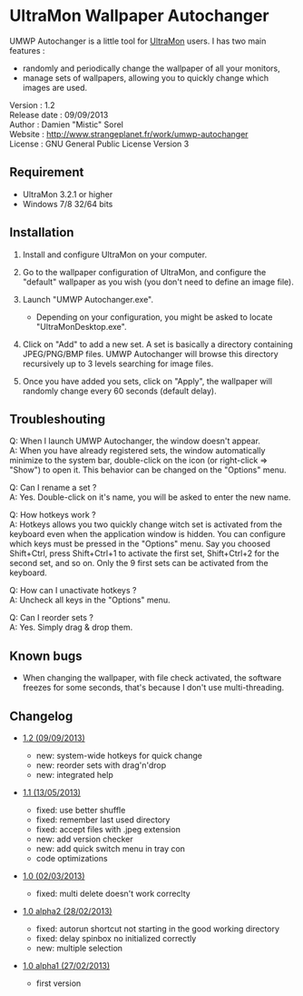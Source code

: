 UltraMon Wallpaper Autochanger
================

UMWP Autochanger is a little tool for [UltraMon](http://www.realtimesoft.com/ultramon/) users. I has two main features :
* randomly and periodically change the wallpaper of all your monitors,
* manage sets of wallpapers, allowing you to quickly change which images are used.

Version       : 1.2  
Release date  : 09/09/2013  
Author        : Damien "Mistic" Sorel  
Website       : http://www.strangeplanet.fr/work/umwp-autochanger  
License       : GNU General Public License Version 3  


## Requirement
* UltraMon 3.2.1 or higher
* Windows 7/8 32/64 bits

## Installation
1. Install and configure UltraMon on your computer.

2. Go to the wallpaper configuration of UltraMon, and configure the "default" wallpaper as you wish (you don't need to define an image file).

3. Launch "UMWP Autochanger.exe".
    * Depending on your configuration, you might be asked to locate  "UltraMonDesktop.exe".

4. Click on "Add" to add a new set. A set is basically a directory containing  JPEG/PNG/BMP files. UMWP Autochanger will browse this directory recursively up to 3 levels searching for image files.

5. Once you have added you sets, click on "Apply", the wallpaper will randomly change every 60 seconds (default delay).


## Troubleshouting
Q: When I launch UMWP Autochanger, the window doesn't appear.  
A: When you have already registered sets, the window automatically minimize to the system bar, double-click on the icon (or right-click => "Show") to open it. This behavior can be changed on the "Options" menu.

Q: Can I rename a set ?  
A: Yes. Double-click on it's name, you will be asked to enter the new name.

Q: How hotkeys work ?  
A: Hotkeys allows you two quickly change witch set is activated from the keyboard even when the application window is hidden. You can configure which keys must be pressed in the "Options" menu. Say you choosed Shift+Ctrl, press Shift+Ctrl+1 to activate the first set, Shift+Ctrl+2 for the second set, and so on. Only the 9 first sets can be activated from the keyboard.

Q: How can I unactivate hotkeys ?  
A: Uncheck all keys in the "Options" menu.

Q: Can I reorder sets ?  
A: Yes. Simply drag & drop them.


## Known bugs
* When changing the wallpaper, with file check activated, the software freezes for some seconds, that's because I don't use multi-threading.


## Changelog
* [1.2 (09/09/2013)](http://www.strangeplanet.fr/work/umwp-autochanger/download.php?ver=1.2)
    * new: system-wide hotkeys for quick change
    * new: reorder sets with drag'n'drop
    * new: integrated help

* [1.1 (13/05/2013)](http://www.strangeplanet.fr/work/umwp-autochanger/download.php?ver=1.1)
    * fixed: use better shuffle
    * fixed: remember last used directory
    * fixed: accept files with .jpeg extension
    * new: add version checker
    * new: add quick switch menu in tray con
    * code optimizations

* [1.0 (02/03/2013)](http://www.strangeplanet.fr/work/umwp-autochanger/download.php?ver=1.0)
    * fixed: multi delete doesn't work correclty

* [1.0 alpha2 (28/02/2013)](http://www.strangeplanet.fr/work/umwp-autochanger/download.php?ver=1.0a2)
    * fixed: autorun shortcut not starting in the good working directory
    * fixed: delay spinbox no initialized correctly
    * new: multiple selection

* [1.0 alpha1 (27/02/2013)](http://www.strangeplanet.fr/work/umwp-autochanger/download.php?ver=1.0a1)
    * first version

